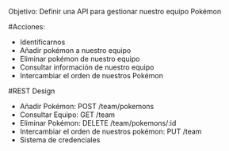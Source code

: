 Objetivo: Definir una API para gestionar nuestro equipo Pokémon

#Acciones:
- Identificarnos
- Añadir pokémon a nuestro equipo
- Eliminar pokémon de nuestro equipo
- Consultar información de nuestro equipo
- Intercambiar el orden de nuestros Pokémon

#REST Design
- Añadir Pokémon: POST /team/pokemons
- Consultar Equipo: GET /team
- Eliminar Pokémon: DELETE /team/pokemons/:id
- Intercambiar el orden de nuestros pokémon: PUT /team
- Sistema de credenciales 